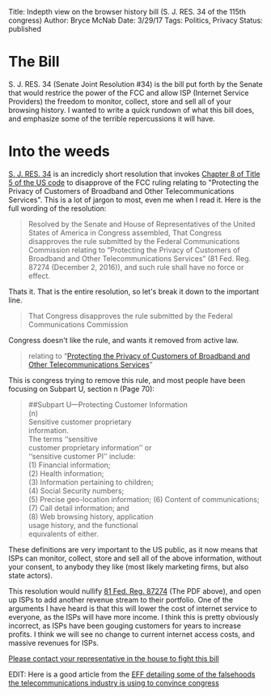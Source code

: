 Title: Indepth view on the browser history bill (S. J. RES. 34 of the 115th congress)
Author: Bryce McNab
Date: 3/29/17
Tags: Politics, Privacy
Status: published

# The Bill
S. J. RES. 34 (Senate Joint Resolution #34) is the bill put forth by the Senate that would restrice the power of the FCC and allow ISP (Internet Service Providers) the freedom to monitor, collect, store and sell all of your browsing history. I wanted to write a quick rundown of what this bill does, and emphasize some of the terrible repercussions it will have.

# Into the weeds
[S. J. RES. 34](https://www.congress.gov/bill/115th-congress/senate-joint-resolution/34/text) is an incredicly short resolution that invokes [Chapter 8 of Title 5 of the US code](https://www.law.cornell.edu/uscode/text/5/part-I/chapter-8) to disapprove of the FCC ruling relating to "Protecting the Privacy of Customers of Broadband and Other Telecommunications Services". This is a lot of jargon to most, even me when I read it. Here is the full wording of the resolution:

>Resolved by the Senate and House of Representatives of the United States of America in Congress assembled, That Congress disapproves the rule submitted by the Federal Communications Commission relating to “Protecting the Privacy of Customers of Broadband and Other Telecommunications Services” (81 Fed. Reg. 87274 (December 2, 2016)), and such rule shall have no force or effect.

Thats it. That is the entire resolution, so let's break it down to the important line.

>That Congress disapproves the rule submitted by the Federal Communications Commission

Congress doesn't like the rule, and wants it removed from active law.

>relating to “[Protecting the Privacy of Customers of Broadband and Other Telecommunications Services](https://www.gpo.gov/fdsys/pkg/FR-2016-12-02/pdf/2016-28006.pdf)”

This is congress trying to remove this rule, and most people have been focusing on Subpart U, section n (Page 70):

>##Subpart U—Protecting Customer Information<br />
>(n) <br />
>Sensitive customer proprietary<br /> 
>information. <br />
>The terms ‘‘sensitive<br /> 
>customer proprietary information’’ or<br /> 
>‘‘sensitive customer PI’’ include: <br />
>(1) Financial information; <br />
>(2) Health information; <br />
>(3) Information pertaining to children; <br />
>(4) Social Security numbers; <br />
>(5) Precise geo-location information; 
>(6) Content of communications; <br />
>(7) Call detail information; and <br />
>(8) Web browsing history, application <br />
>usage history, and the functional <br />
>equivalents of either.<br />

These definitions are very important to the US public, as it now means that ISPs can monitor, collect, store and sell all of the above information, without your consent, to anybody they like (most likely marketing firms, but also state actors).

This resolution would nullify [81 Fed. Reg. 87274](https://www.gpo.gov/fdsys/pkg/FR-2016-12-02/pdf/2016-28006.pdf) (The PDF above), and open up ISPs to add another revenue stream to their portfolio. One of the arguments I have heard is that this will lower the cost of internet service to everyone, as the ISPs will have more income. I think this is pretty obviously incorrect, as ISPs have been gouging customers for years to increase profits. I think we will see no change to current internet access costs, and massive revenues for ISPs.

[Please contact your representative in the house to fight this bill](https://act.eff.org/action/don-t-let-congress-undermine-our-online-privacy)

EDIT: Here is a good article from the [EFF detailing some of the falsehoods the telecommunications industry is using to convince congress](https://www.eff.org/deeplinks/2017/03/three-myths-telecom-industry-using-convince-congress-repeal-fccs-privacy-rules#myth3)
